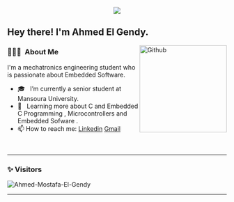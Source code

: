 
<p align="center"><img src="https://i.imgur.com/A6bWGFl.gif"/></p>

<h2> Hey there! I'm Ahmed El Gendy.</h2>

<img width="200" align="right" alt="Github" src="https://user-images.githubusercontent.com/48678280/88862734-4903af80-d201-11ea-968b-9c939d88a37c.gif" />


<h3> 👨🏻‍💻 &nbsp;About Me </h3>

I'm a mechatronics engineering student who is passionate about Embedded Software.

- 🎓 &nbsp; I’m currently a senior student at Mansoura University.
- 🌱 &nbsp; Learning more about C and Embedded C Programming , Microcontrollers and Embedded Sofware . 
- 📫 How to reach me: [Linkedin](https://www.linkedin.com/in/ahmed-el-gendy) [Gmail](https://www.elgendyahmed955@gmail.com)

<br/>

---------------------------------------------------------------------------------------------------------------------------------------------------------------------------------
### ✨ Visitors 

<p align="left"> <img src="https://komarev.com/ghpvc/?username=Ahmed-Mostafa-El-Gendy" alt="Ahmed-Mostafa-El-Gendy" /> </p>

---------------------------------------------------------------------------------------------------------------------------------------------------------------------------------
